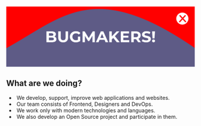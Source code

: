 ![banner](https://github.com/bugmak4rs/.github/blob/main/images/banner.svg)

## **What are we doing?**

- &nbsp;We develop, support, improve web applications and websites.
- &nbsp;Our team consists of Frontend, Designers and DevOps.
- &nbsp;We work only with modern technologies and languages.
- &nbsp;We also develop an Open Source project and participate in them.
